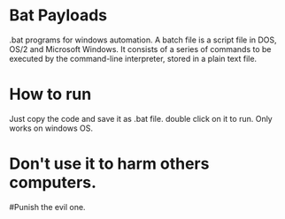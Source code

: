 # Bat Payloads
.bat programs for windows automation.
A batch file is a script file in DOS, OS/2 and Microsoft Windows. It consists of a series of commands to be executed by the command-line interpreter, stored in a plain text file.
# How to run
Just copy the code  and save it as .bat file. 
double click on it to run.
Only works on windows OS.
# Don't use it to harm others computers.
#Punish the evil one.
